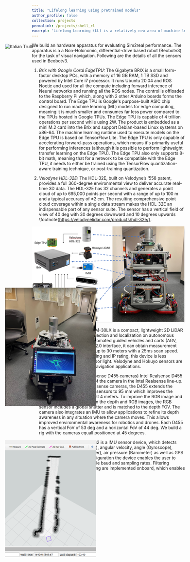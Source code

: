 ```yaml
---
title: "Lifelong learning using pretrained models"
author_profile: false
collection: projects
permalink: /projects/shell_rl
excerpt: 'Lifelong Learning (LL) is a relatively new area of machine learning (ML) research, in which agents continually learn as they encounter varying conditions and tasks while deployed in the field, acquiring experience and knowledge and improving performance on both novel and previous tasks1. This differs from the train-then-deploy process for typical ML systems, which often results in (1) unpredictable outcomes when input conditions not representative of training experiences are encountered, (2) catastrophic forgetting of previously learned knowledge useful for new instances of previously learned tasks, and (3) the inability to execute new tasks effectively.'
---
```




<div style = "position:absolute; left:140px; top:200px; width: 300px">
	<img src="/images/beobot.gif" alt="Italian Trulli" align="left">
</div>


<div style = "position:absolute; left:140px; top:1000px; width: 300px">
	<img src="/images/robotnav.png" alt="Italian Trulli" align="left">
</div>


<div style = "position:absolute; left:140px; top:1500px; width: 300px">
	<img src="/images/rviz.png" alt="Italian Trulli" align="left">
</div>

We build an hardware apparatus for evaluating Sim2real performance. The apparatus is a a Non-Holonomic, differential-drive based robot (Beobotv3) for the task of visual navigation. Following are the details of all the sensors used in Beobotv3.

1. *Brix with Google Coral EdgeTPU:* The Gigabyte BRIX is a small form-factor desktop PCs, with a memory of 16 GB RAM, 1 TB SSD and powered by Intel Core i7 processor. It runs Ubuntu 20.04 and ROS Noetic and used for all the compute including forward inference of Neural networks and running all the ROS nodes. The control is offloaded to the Raspberry Pi which, along with 2 other Arduino boards forms the control board. The Edge TPU is Google's purpose-built ASIC chip designed to run machine learning (ML) models for edge computing, meaning it is much smaller and consumes far less power compared to the TPUs hosted in Google TPUs. The Edge TPU is capable of 4 trillion operations per second while using 2W. The product is embedded as a mini M.2 card into the Brix and support Debian-based Linux systems on x86-64. The machine learning runtime used to execute models on the Edge TPU is based on TensorFlow Lite. The Edge TPU is only capable of accelerating forward-pass operations, which means it's primarily useful for performing inferences (although it is possible to perform lightweight transfer learning on the Edge TPU). The Edge TPU also only supports 8-bit math, meaning that for a network to be compatible with the Edge TPU, it needs to either be trained using the TensorFlow quantization-aware training technique, or post-training quantization.


2. *Velodyne HDL-32E:* The HDL-32E, built on Velodyne’s ‘558 patent, provides a full 360-degree environmental view to deliver accurate real-time 3D data. The HDL-32E has 32 channels and generates a point cloud of up to 695,000 points per second with a range of up to 100 m and a typical accuracy of ±2 cm. The resulting comprehensive point cloud coverage within a single data stream makes the HDL-32E an indispensable part of any sensor suite. The sensor has a vertical field of view of 40 deg with 30 degrees downward and 10 degrees upwards \footnote{https://velodynelidar.com/products/hdl-32e/}.

![Beobot](/images/robot.PNG)

3. *Hokuyo UTM-30LX:* The UTM-30LX is a compact, lightweight 2D LiDAR sensor used for obstacle detection and localization on autonomous mobile robots (AMR) and automated guided vehicles and carts (AGV, AGC).  Equipped with a USB 2.0 interface, it can obtain measurement data in a 270° field-of-view up to 30 meters with a 25ms scan speed.  With enhanced internal filtering and IP rating, this device is less susceptible to ambient outdoor light. Velodyne and Hokuyo sensors are widely used for SLAM and Navigation applications.

4. *Multi-camera:* Rig with Realsense D455 cameras} Intel Realsense D455 camera is the current state of the camera in the Intel Realsense line-up. Compared to other Intel Realsense cameras, the D455 extends the distance between the depth sensors to 95 mm which improves the depth error to less than 2\% at 4 meters. To improve the RGB image and the correspondence between the depth and RGB images, the RGB sensor includes a global shutter and is matched to the depth FOV. The camera also integrates an IMU to allow applications to refine its depth awareness in any situation where the camera moves. This allows improved environmental awareness for robotics and drones. Each D455 has a vertical FoV of 53 deg and a horizontal FoV of 44 deg.  We build a rig with the cameras equall positioned at 45 degrees.

5. *JY-GPS IMU:* The WTGAHRS2 is a IMU sensor device, which detects acceleration (Accelerometer), angular velocity, angle (Gyroscope), magnetic field (Magnetometer), air pressure (Barometer) as well as GPS data. Depending on the configuration the device enables the user to stream sensor data at multiple baud and sampling rates. Filtering algorithms like Kalman filtering are implemented onboard, which enables accurate pose estimation.